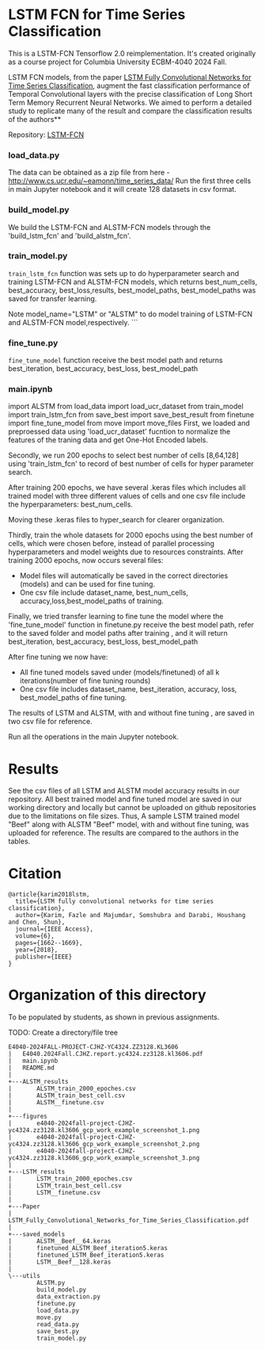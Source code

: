 # LSTM FCN for Time Series Classification

This is a LSTM-FCN Tensorflow 2.0 reimplementation. 
It's created originally as a course project for Columbia University ECBM-4040 2024 Fall.

LSTM FCN models, from the paper [LSTM Fully Convolutional Networks for Time Series Classification](https://ieeexplore.ieee.org/document/8141873/), augment the fast classification performance of Temporal Convolutional layers with the precise classification of Long Short Term Memory Recurrent Neural Networks. We aimed to perform a detailed study to replicate many of the result and compare the classification results of the authors**

Repository: [LSTM-FCN](https://github.com/houshd/LSTM-FCN)


### load_data.py
 The data can be obtained as a zip file from here - http://www.cs.ucr.edu/~eamonn/time_series_data/
Run the first three cells in main Jupyter notebook and it will create 128 datasets in csv format.
 
### build_model.py
We build the LSTM-FCN and ALSTM-FCN models through the 'build_lstm_fcn' and 'build_alstm_fcn'.

### train_model.py 
`train_lstm_fcn` function was sets up to do hyperparameter search and training LSTM-FCN and ALSTM-FCN models, which returns best_num_cells, best_accuracy, best_loss,results, best_model_paths, best_model_paths was saved for transfer learning.

Note model_name="LSTM" or "ALSTM" to do model training of LSTM-FCN and ALSTM-FCN model,respectively.
    ```
### fine_tune.py 
 `fine_tune_model` function receive the best model path and returns best_iteration, best_accuracy, best_loss, best_model_path
 
### main.ipynb
import ALSTM
from load_data import load_ucr_dataset
from train_model import train_lstm_fcn
from save_best import save_best_result
from finetune import fine_tune_model
from move import move_files
First, we loaded and preproessed data using 'load_ucr_dataset' fucntion to normalize the features of the traning data and get One-Hot Encoded labels.  

Secondly, we run 200 epochs to select best number of cells [8,64,128] using 'train_lstm_fcn' to record of best number of cells for hyper parameter search. 

After training 200 epochs, we have several .keras files which includes all trained model with three different values of cells and one csv file include the hyperparameters: best_num_cells. 

Moving these .keras files to hyper_search for clearer organization.

Thirdly, train the whole datasets for 2000 epochs using the best number of cells, which were chosen before, instead of parallel processing hyperparameters and model weights due to resources constraints.
After training 2000 epochs, now occurs several files: 
- Model files will automatically be saved in the correct directories (models) and can be used for fine tuning.
- One csv file include dataset_name, best_num_cells, accuracy,loss,best_model_paths of training.

Finally, we tried transfer learning to fine tune the model where the 'fine_tune_model' function in finetune.py receive the best model path, refer to the saved folder and model paths after training , and it will return best_iteration, best_accuracy, best_loss, best_model_path

After fine tuning we now have:
- All fine tuned models saved under (models/finetuned) of all k iterations(number of fine tuning rounds)
- One csv file includes dataset_name, best_iteration, accuracy, loss, best_model_paths of fine tuning.

The results of LSTM and ALSTM, with and without fine tuning , are saved in two csv file for reference.

Run all the operations in the main Jupyter notebook.

# Results
See the csv files of all LSTM and ALSTM  model accuracy results in our repository. All best trained model 
and fine tuned model are saved in our working directory and locally but cannot be uploaded on github repositories due to the limitations on file sizes.
Thus, A sample LSTM trained model "Beef" along with ALSTM "Beef" model, with and without fine tuning, was uploaded for reference. 
The results are compared to the authors in the tables.

# Citation
```
@article{karim2018lstm,
  title={LSTM fully convolutional networks for time series classification},
  author={Karim, Fazle and Majumdar, Somshubra and Darabi, Houshang and Chen, Shun},
  journal={IEEE Access},
  volume={6},
  pages={1662--1669},
  year={2018},
  publisher={IEEE}
}
```

# Organization of this directory
To be populated by students, as shown in previous assignments.

TODO: Create a directory/file tree
```
E4040-2024FALL-PROJECT-CJHZ-YC4324.ZZ3128.KL3606
|   E4040.2024Fall.CJHZ.report.yc4324.zz3128.kl3606.pdf
|   main.ipynb
|   README.md
|   
+---ALSTM_results
|       ALSTM_train_2000_epoches.csv
|       ALSTM_train_best_cell.csv
|       ALSTM__finetune.csv
|       
+---figures
|       e4040-2024fall-project-CJHZ-yc4324.zz3128.kl3606_gcp_work_example_screenshot_1.png
|       e4040-2024fall-project-CJHZ-yc4324.zz3128.kl3606_gcp_work_example_screenshot_2.png
|       e4040-2024fall-project-CJHZ-yc4324.zz3128.kl3606_gcp_work_example_screenshot_3.png
|       
+---LSTM_results
|       LSTM_train_2000_epoches.csv
|       LSTM_train_best_cell.csv
|       LSTM__finetune.csv
|       
+---Paper
|       LSTM_Fully_Convolutional_Networks_for_Time_Series_Classification.pdf
|       
+---saved_models
|       ALSTM__Beef__64.keras
|       finetuned_ALSTM_Beef_iteration5.keras
|       finetuned_LSTM_Beef_iteration5.keras
|       LSTM__Beef__128.keras
|       
\---utils
        ALSTM.py
        build_model.py
        data_extraction.py
        finetune.py
        load_data.py
        move.py
        read_data.py
        save_best.py
        train_model.py
```
